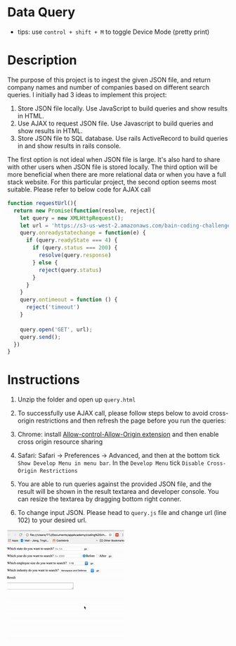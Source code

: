 # Data Query
* tips: use `control + shift + M` to toggle Device Mode (pretty print)

# Description
The purpose of this project is to ingest the given JSON file, and return company names and number of companies based on different search queries. I initially had 3 ideas to implement this project:
1. Store JSON file locally. Use JavaScript to build queries and show results in HTML.
1. Use AJAX to request JSON file. Use Javascript to build queries and show results in HTML.
1. Store JSON file to SQL database. Use rails ActiveRecord to build queries in and show results in rails console.

The first option is not ideal when JSON file is large. It's also hard to share with other users when JSON file is stored locally. The third option will be more beneficial  when there are more relational data or when you have a full stack website. For this particular project, the second option seems most suitable. Please refer to below code for AJAX call

``` JavaScript
function requestUrl(){
  return new Promise(function(resolve, reject){
    let query = new XMLHttpRequest();
    let url = 'https://s3-us-west-2.amazonaws.com/bain-coding-challenge/data.json'
    query.onreadystatechange = function(e) {
      if (query.readyState === 4) {
        if (query.status === 200) {
          resolve(query.response)
        } else {
          reject(query.status)
        }
      }
    }
    query.ontimeout = function () {
      reject('timeout')
    }

    query.open('GET', url);
    query.send();
  })
}
```

# Instructions
1. Unzip the folder and open up `query.html`
1. To successfully use AJAX call, please follow steps below to avoid cross-origin restrictions and then refresh the page before you run the queries:
  1. Chrome: install [Allow-control-Allow-Origin extension](https://chrome.google.com/webstore/detail/allow-control-allow-origi/nlfbmbojpeacfghkpbjhddihlkkiljbi?hl=en) and then enable cross origin resource sharing
  1. Safari: Safari -> Preferences -> Advanced, and then at the bottom tick `Show Develop Menu in menu bar`. In the `Develop Menu` tick `Disable Cross-Origin Restrictions`

1. You are able to run queries against the provided JSON file, and the result will be shown in the result textarea and developer console. You can resize the textarea by dragging bottom right conner.
1. To change input JSON. Please head to `query.js` file and change url (line 102) to your desired url.


![instruction GIF](instruction.gif)
